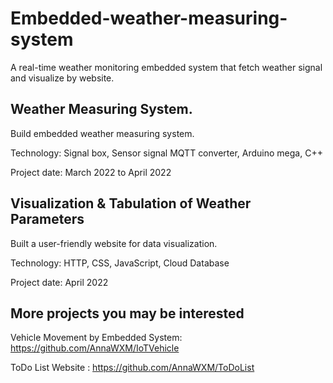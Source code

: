 # Embedded-weather-measuring-system

A real-time weather monitoring embedded system that fetch weather signal and visualize by website.


## Weather Measuring System.

Build embedded weather measuring system.

Technology: Signal box, Sensor signal MQTT converter, Arduino mega, C++

Project date: March 2022 to April 2022


## Visualization & Tabulation of Weather Parameters

Built a user-friendly website for data visualization.

Technology: HTTP, CSS, JavaScript, Cloud Database

Project date: April 2022


## More projects you may be interested

Vehicle Movement by Embedded System: https://github.com/AnnaWXM/IoTVehicle

ToDo List Website : https://github.com/AnnaWXM/ToDoList
